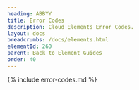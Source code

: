 ```yaml
---
heading: ABBYY
title: Error Codes
description: Cloud Elements Error Codes.
layout: docs
breadcrumbs: /docs/elements.html
elementId: 260
parent: Back to Element Guides
order: 40
---
```


{% include error-codes.md %}
